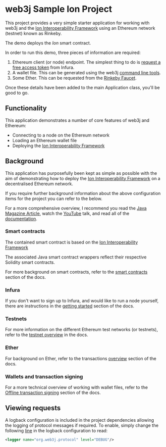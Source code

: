 # web3j Sample Ion Project

This project provides a very simple starter application for working with web3j and the [Ion Interoperability Framework](https://github.com/clearmatics/ion) using an Ethereum network (testnet) known as Rinkeby.

The demo deploys the *Ion* smart contract.

In order to run this demo, three pieces of information are required:

1. Ethereum client (or node) endpoint. The simplest thing to do is 
[request a free access token](https://infura.io/register.html) from Infura.
1. A wallet file. This can be generated using the web3j 
[command line tools](https://docs.web3j.io/command_line.html).
1. Some Ether. This can be requested from the [Rinkeby Faucet](https://www.rinkeby.io/#faucet).

Once these details have been added to the main Application class, you'll be good to go.


## Functionality

This application demonstrates a number of core features of web3j and Ethereum:

- Connecting to a node on the Ethereum network
- Loading an Ethereum wallet file
- Deploying the [Ion Interoperability Framework](https://github.com/clearmatics/ion)


## Background

This application has purposefully been kept as simple as possible with the aim of demonstrating 
how to deploy the [Ion Interoperability Framework](https://github.com/clearmatics/ion) on a decentralised Ethereum network.

If you require further background information about the above configuration items for the project
you can refer to the below.

For a more comprehensive overview, I recommend you read the 
[Java Magazine Article](https://web3j.io/articles/web3j%20article%20-%20Java%20Magazine%20JanuaryFebruary%202017.pdf), watch 
the 
[YouTube](https://youtube.com/watch?v=ea3miXs_P6Y) talk, and read all of the 
[documentation](https://docs.web3j.io).


### Smart contracts

The contained smart contract is based on the 
[Ion Interoperability Framework](https://github.com/clearmatics/ion)

The associated Java smart contract wrappers reflect their respective Solidity smart contracts.

For more background on smart contracts, refer to the 
[smart contracts](https://docs.web3j.io/smart_contracts.html) section of the docs.


### Infura

If you don't want to sign up to Infura, and would like to run a node yourself, there are 
instructions in the [getting started](https://docs.web3j.io/getting_started.html#start-a-client) 
section of the docs.

### Testnets

For more information on the different Ethereum test networks (or testnets), refer 
to the 
[testnet overview](https://docs.web3j.io/transactions.html#ethereum-testnets) in the docs.

### Ether

For background on Ether, refer to the transactions 
[overview](https://docs.web3j.io/transactions.html#transactions) section of the docs.

### Wallets and transaction signing

For a more technical overview of working with wallet files, refer to the 
[Offline transaction signing](https://docs.web3j.io/transactions.html#offline-transaction-signing)
section of the docs.
 

## Viewing requests

A logback configuration is included in the project dependencies allowing the logging of protocol 
messages if required. To enable, simply change the following [line]() in the logback configuration
to read:

```xml
<logger name="org.web3j.protocol" level="DEBUG"/>
```

